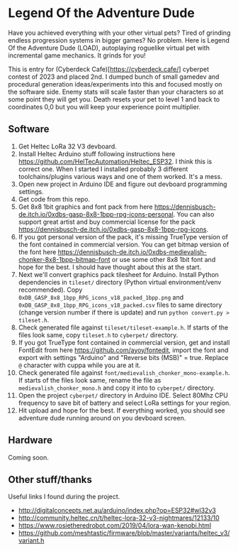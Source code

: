 # Legend Of the Adventure Dude

Have you achieved everything with your other virtual pets? Tired of grinding endless progression systems in bigger games? No problem. Here is Legend Of the Adventure Dude (LOAD), autoplaying roguelike virtual pet with incremental game mechanics. It grinds for you!

This is entry for (Cyberdeck Cafe)[https://cyberdeck.cafe/] cyberpet contest of 2023 and placed 2nd. I dumped bunch of small gamedev and procedural generation ideas/experiments into this and focused mostly on the software side. Enemy stats will scale faster than your characters so at some point they will get you. Death resets your pet to level 1 and back to coordinates 0,0 but you will keep your experience point multiplier.


## Software

1. Get Heltec LoRa 32 V3 devboard.
2. Install Heltec Arduino stuff following instructions here https://github.com/HelTecAutomation/Heltec_ESP32. I think this is correct one. When I started I installed probably 3 different toolchains/plugins various ways and one of them worked. It's a mess.
3. Open new project in Arduino IDE and figure out devboard programming settings.
4. Get code from this repo.
5. Get 8x8 1bit graphics and font pack from here https://dennisbusch-de.itch.io/0xdbs-gasp-8x8-1bpp-rpg-icons-personal. You can also support great artist and buy commercial license for the pack https://dennisbusch-de.itch.io/0xdbs-gasp-8x8-1bpp-rpg-icons.
6. If you got personal version of the pack, it's missing TrueType version of the font contained in commercial version. You can get bitmap version of the font here https://dennisbusch-de.itch.io/0xdbs-medievalish-chonker-8x8-1bpp-bitmap-font or use some other 8x8 1bit font and hope for the best. I should have thought about this at the start.
7. Next we'll convert graphics pack tilesheet for Arduino. Install Python dependencies in `tileset/` directory (Python virtual environment/venv recommended). Copy `0xDB_GASP_8x8_1bpp_RPG_icons_v18_packed_1bpp.png` and `0xDB_GASP_8x8_1bpp_RPG_icons_v18_packed.csv` files to same directory (change version number if there is update) and run `python convert.py > tileset.h`.
8. Check generated file against `tileset/tileset-example.h`. If starts of the files look same, copy `tileset.h` to `cyberpet/` directory.
9. If you got TrueType font contained in commercial version, get and install FontEdit from here https://github.com/ayoy/fontedit, import the font and export with settings "Arduino" and "Reverse bits (MSB)" = true. Replace `@` character with cuppa while you are at it.
10. Check generated file against `font/medievalish_chonker_mono-example.h`. If starts of the files look same, rename the file as `medievalish_chonker_mono.h` and copy it into to `cyberpet/` directory.
11. Open the project `cyberpet/` directory in Arduino IDE. Select 80Mhz CPU frequency to save bit of battery and select LoRa settings for your region.
12. Hit upload and hope for the best. If everything worked, you should see adventure dude running around on you devboard screen.


## Hardware

Coming soon.


## Other stuff/thanks

Useful links I found during the project.

* http://digitalconcepts.net.au/arduino/index.php?op=ESP32#wl32v3
* http://community.heltec.cn/t/heltec-lora-32-v3-nightmares/12133/10
* https://www.rosietheredrobot.com/2019/04/lora-wan-kenobi.html
* https://github.com/meshtastic/firmware/blob/master/variants/heltec_v3/variant.h
